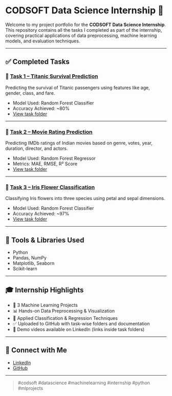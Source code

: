# CODSOFT Data Science Internship 🚀

Welcome to my project portfolio for the **CODSOFT Data Science Internship**.  
This repository contains all the tasks I completed as part of the internship, covering practical applications of data preprocessing, machine learning models, and evaluation techniques.

---

## ✅ Completed Tasks

### 🔹 [Task 1 – Titanic Survival Prediction](./Task%201%20-%20Titanic%20Survival%20Prediction)
Predicting the survival of Titanic passengers using features like age, gender, class, and fare.

- Model Used: Random Forest Classifier
- Accuracy Achieved: ~80%
- [View task folder](./Task%201%20-%20Titanic%20Survival%20Prediction)

---

### 🔹 [Task 2 – Movie Rating Prediction](./Task%202%20-%20Movie%20Rating%20Prediction)
Predicting IMDb ratings of Indian movies based on genre, votes, year, duration, director, and actors.

- Model Used: Random Forest Regressor
- Metrics: MAE, RMSE, R² Score
- [View task folder](./Task%202%20-%20Movie%20Rating%20Prediction)

---

### 🔹 [Task 3 – Iris Flower Classification](./Task%203%20-%20Iris%20Flower%20Classification)
Classifying Iris flowers into three species using petal and sepal dimensions.

- Model Used: Random Forest Classifier
- Accuracy Achieved: ~97%
- [View task folder](./Task%203%20-%20Iris%20Flower%20Classification)

---

## 🧰 Tools & Libraries Used
- Python
- Pandas, NumPy
- Matplotlib, Seaborn
- Scikit-learn

---

## 🎓 Internship Highlights
- 📁 3 Machine Learning Projects
- 📊 Hands-on Data Preprocessing & Visualization
- 🔎 Applied Classification & Regression Techniques
- ✅ Uploaded to GitHub with task-wise folders and documentation
- 🎥 Demo videos available on LinkedIn (links inside task folders)

---

## 🔗 Connect with Me
- [LinkedIn](www.linkedin.com/in/prakhar-pratap-singh-b56127330)
- [GitHub](prakhar-1010) 

---

> #codsoft #datascience #machinelearning #internship #python #mlprojects

